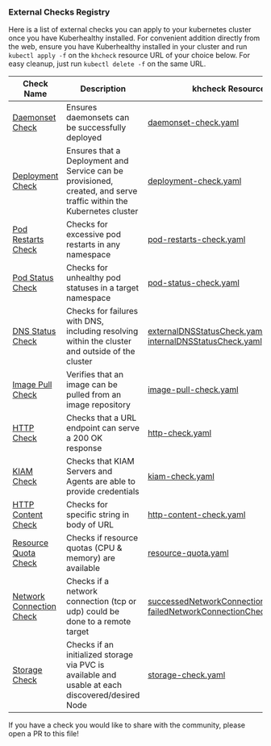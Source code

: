 ### External Checks Registry

Here is a list of external checks you can apply to your kubernetes cluster once you have Kuberhealthy installed.  For convenient addition directly from the web, ensure you have Kuberhealthy installed in your cluster and run `kubectl apply -f` on the `khcheck` resource URL of your choice below.  For easy cleanup, just run `kubectl delete -f` on the same URL.

| Check Name | Description | khcheck Resource | Contributor |
| --- | --- | --- | --- |
| [Daemonset Check](../cmd/daemonset-check/README.md) | Ensures daemonsets can be successfully deployed | [daemonset-check.yaml](../cmd/daemonset-check/daemonset-check.yaml) | @integrii @joshulyne |
| [Deployment Check](../cmd/deployment-check/README.md) | Ensures that a Deployment and Service can be provisioned, created, and serve traffic within the Kubernetes cluster | [deployment-check.yaml](../cmd/deployment-check/deployment-check.yaml) | @jonnydawg |
| [Pod Restarts Check](../cmd/pod-restarts-check/README.md) | Checks for excessive pod restarts in any namespace | [pod-restarts-check.yaml](../cmd/pod-restarts-check/pod-restarts-check.yaml) | @integrii @joshulyne |
| [Pod Status Check](../cmd/pod-status-check/README.md) | Checks for unhealthy pod statuses in a target namespace | [pod-status-check.yaml](../cmd/pod-status-check/pod-status-check.yaml) | @integrii @rukatm |
| [DNS Status Check](../cmd/dns-resolution-check/README.md) | Checks for failures with DNS, including resolving within the cluster and outside of the cluster | [externalDNSStatusCheck.yaml](../cmd/dns-resolution-check/externalDNSStatusCheck.yaml) [internalDNSStatusCheck.yaml](../cmd/dns-resolution-check/internalDNSStatusCheck.yaml) | @integrii @joshulyne |
| [Image Pull Check](../cmd/test-external-check#image-pull-check) | Verifies that an image can be pulled from an image repository | [image-pull-check.yaml](../cmd/test-external-check/image-pull-check.yaml) | @zjhans |
| [HTTP Check](../cmd/http-check/README.md)| Checks that a URL endpoint can serve a 200 OK response | [http-check.yaml](../cmd/http-check/http-check.yaml) | @jonnydawg |
| [KIAM Check](../cmd/kiam-check/README.md) | Checks that KIAM Servers and Agents are able to provide credentials | [kiam-check.yaml](../cmd/kiam-check/kiam-check.yaml) | @jonnydawg |
| [HTTP Content Check](../cmd/http-content-check/README.md) | Checks for specific string in body of URL | [http-content-check.yaml](../cmd/http-content-check/http-content-check.yaml) | @jdowni000 |
| [Resource Quota Check](../cmd/resource-quota-check/README.md) | Checks if resource quotas (CPU & memory) are available | [resource-quota.yaml](../cmd/resource-quota-check/resource-quota.yaml) | @jonnydawg |
| [Network Connection Check](../cmd/network-connection-check/README.md) | Checks if a network connection (tcp or udp) could be done to a remote target | [successedNetworkConnectionCheck.yaml](../cmd/network-connection-check/successedNetworkConnectionCheck.yaml) [failedNetworkConnectionCheck.yaml](../cmd/network-connection-check/failedNetworkConnectionCheck.yaml) | @bavarianbidi |
| [Storage Check](https://github.com/ChrisHirsch/kuberhealthy-storage-check) | Checks if an initialized storage via PVC is available and usable at each discovered/desired Node | [storage-check.yaml](https://github.com/ChrisHirsch/kuberhealthy-storage-check/blob/master/deploy/storage-check.yaml)| @chrishirsch


If you have a check you would like to share with the community, please open a PR to this file!

